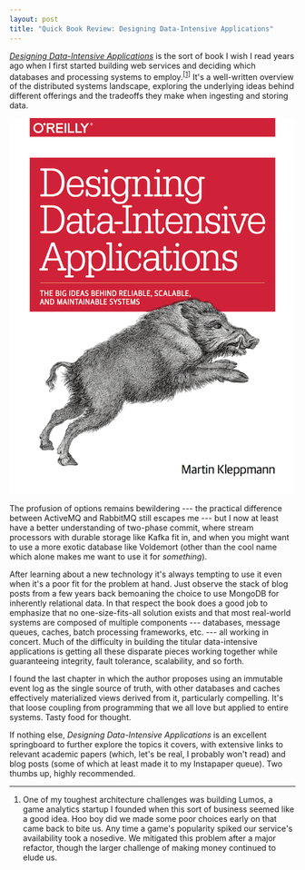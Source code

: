 ```yaml
---
layout: post
title: "Quick Book Review: Designing Data-Intensive Applications"
---
```


*[Designing Data-Intensive Applications](https://dataintensive.net)* is the sort of book I wish I read years ago when I first started building web services and deciding which databases and processing systems to employ.<sup><a href="#fn1" id="r1">[1]</a></sup> It's a well-written overview of the distributed systems landscape, exploring the underlying ideas behind different offerings and the tradeoffs they make when ingesting and storing data.

<img alt="Designing Data-Intensive Applications book cover" src="/images/designing-data-intensive-applications.png">

The profusion of options remains bewildering --- the practical difference between ActiveMQ and RabbitMQ still escapes me --- but I now at least have a better understanding of two-phase commit, where stream processors with durable storage like Kafka fit in, and when you might want to use a more exotic database like Voldemort (other than the cool name which alone makes me want to use it for *something*).

After learning about a new technology it's always tempting to use it even when it's a poor fit for the problem at hand. Just observe the stack of blog posts from a few years back bemoaning the choice to use MongoDB for inherently relational data. In that respect the book does a good job to emphasize that no one-size-fits-all solution exists and that most real-world systems are composed of multiple components --- databases, message queues, caches, batch processing frameworks, etc. --- all working in concert. Much of the difficulty in building the titular data-intensive applications is getting all these disparate pieces working together while guaranteeing integrity, fault tolerance, scalability, and so forth.

I found the last chapter in which the author proposes using an immutable event log as the single source of truth, with other databases and caches effectively materialized views derived from it, particularly compelling. It's that loose coupling from programming that we all love but applied to entire systems. Tasty food for thought.

If nothing else, *Designing Data-Intensive Applications* is an excellent springboard to further explore the topics it covers, with extensive links to relevant academic papers (which, let's be real, I probably won't read) and blog posts (some of which at least made it to my Instapaper queue). Two thumbs up, highly recommended.


---

<ol class="footnotes">
    <li id="fn1">One of my toughest architecture challenges was building Lumos, a game analytics startup I founded when this sort of business seemed like a good idea.  Hoo boy did we made some poor choices early on that came back to bite us. Any time a game's popularity spiked our service's availability took a nosedive. We mitigated this problem after a major refactor, though the larger challenge of making money continued to elude us.<a href="#r1" class="return"></a></li>
</ol>
